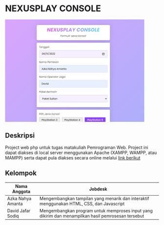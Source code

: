 # NEXUSPLAY CONSOLE
![App Sample](sample.png)



## Deskripsi
Project web php untuk tugas matakuliah Pemrograman Web. Project ini dapat diakses di local server menggunakan Apache (XAMPP, WAMPP, atau MAMPP) serta dapat pula diakses secara online melalui [link berikut](https://tugaspw1.azkanahyaa.repl.co/)



## Kelompok

|         Nama Anggota        | Jobdesk      
| -------------               | ------------- 
| Azka Nahya Amanta           | Mengembangkan tampilan yang menarik dan interaktif menggunakan HTML, CSS, dan Javascript
| David Jafar Sodiq           | Mengembangkan program untuk memproses input yang dikirim dan menampilkan hasil pemrosesan tersebut 


